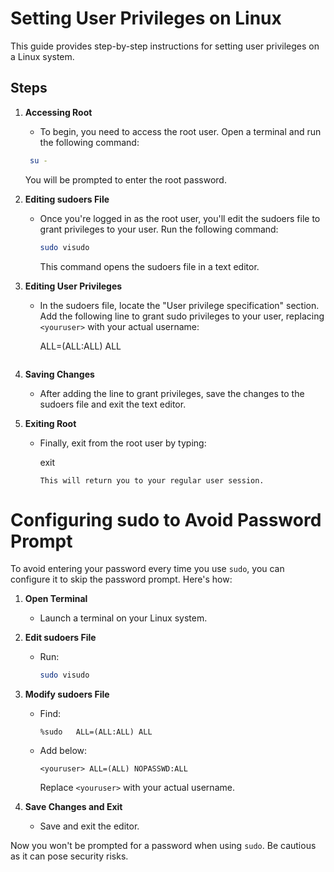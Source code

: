 # Setting User Privileges on Linux

This guide provides step-by-step instructions for setting user privileges on a Linux system.

## Steps

1. **Accessing Root**
   - To begin, you need to access the root user. Open a terminal and run the following command:
   
    ```bash
     su -
     ```
     You will be prompted to enter the root password.

2. **Editing sudoers File**
   - Once you're logged in as the root user, you'll edit the sudoers file to grant privileges to your user. Run the following command:

     ```bash
     sudo visudo
     ```
     This command opens the sudoers file in a text editor.

3. **Editing User Privileges**
   - In the sudoers file, locate the "User privilege specification" section. Add the following line to grant sudo privileges to your user, replacing `<youruser>` with your actual username:
     
     <youruser> ALL=(ALL:ALL) ALL
     ```

4. **Saving Changes**
   - After adding the line to grant privileges, save the changes to the sudoers file and exit the text editor.

5. **Exiting Root**
   - Finally, exit from the root user by typing:
     
     exit
     ```
     This will return you to your regular user session.

# Configuring sudo to Avoid Password Prompt

To avoid entering your password every time you use `sudo`, you can configure it to skip the password prompt. Here's how:

1. **Open Terminal**
   - Launch a terminal on your Linux system.

2. **Edit sudoers File**
   - Run:
     ```bash
     sudo visudo
     ```

3. **Modify sudoers File**
   - Find:
     ```
     %sudo   ALL=(ALL:ALL) ALL
     ```
   - Add below:
     ```
     <youruser> ALL=(ALL) NOPASSWD:ALL
     ```
     Replace `<youruser>` with your actual username.

4. **Save Changes and Exit**
   - Save and exit the editor.

Now you won't be prompted for a password when using `sudo`. Be cautious as it can pose security risks.

